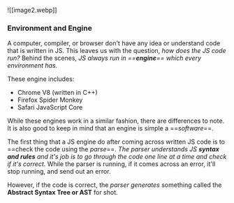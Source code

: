 ![[image2.webp]] 


### Environment and Engine
A computer, compiler, or browser don't have any idea or understand code that is written in JS. This leaves us with the question, *how does the JS code run?*
Behind the scenes, *JS always run in ==**engine**==  which every environment has.*

These engine includes:
 - Chrome V8 (written in C++)
 - Firefox Spider Monkey
 - Safari JavaScript Core

While these engines work in a similar fashion, there are differences to note. It is also good to keep in mind that an engine is simple a ==*software*==. 

The first thing that a JS engine do after coming across written JS code is to ==check the code using the *parse*==.
*The parser understands JS **syntax and rules** and it's job is to go through the code one line at a time and check if it's correct.*
While the parser is running, if it comes across an error, it'll stop running, and send out an error.

However, if the code is correct, the *parser generates* something called the **Abstract Syntax Tree or AST** for shot.